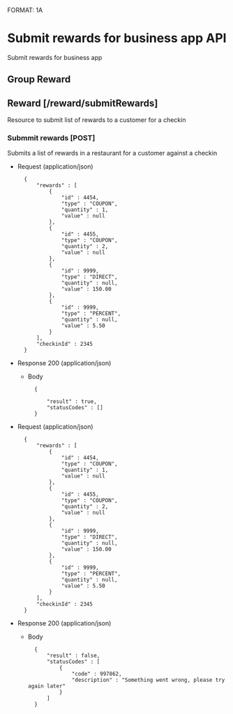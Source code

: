 FORMAT: 1A

# Submit rewards for business app API
Submit rewards for business app

## Group Reward

## Reward [/reward/submitRewards]

Resource to submit list of rewards to a customer for a checkin

### Submmit rewards [POST]

Submits a list of rewards in a restaurant for a customer against a checkin

+ Request (application/json)

        {
            "rewards" : [
                {
                    "id" : 4454,
                    "type" : "COUPON",
                    "quantity" : 1,
                    "value" : null
                },
                {
                    "id" : 4455,
                    "type" : "COUPON",
                    "quantity" : 2,
                    "value" : null
                },
                {
                    "id" : 9999,
                    "type" : "DIRECT",
                    "quantity" : null,
                    "value" : 150.00
                },
                {
                    "id" : 9999,
                    "type" : "PERCENT",
                    "quantity" : null,
                    "value" : 5.50
                }
            ],
            "checkinId" : 2345
        }

+ Response 200 (application/json)

    + Body 

            {
                
                "result" : true,
                "statusCodes" : []
            }

+ Request (application/json)

        {
            "rewards" : [
                {
                    "id" : 4454,
                    "type" : "COUPON",
                    "quantity" : 1,
                    "value" : null
                },
                {
                    "id" : 4455,
                    "type" : "COUPON",
                    "quantity" : 2,
                    "value" : null
                },
                {
                    "id" : 9999,
                    "type" : "DIRECT",
                    "quantity" : null,
                    "value" : 150.00
                },
                {
                    "id" : 9999,
                    "type" : "PERCENT",
                    "quantity" : null,
                    "value" : 5.50
                }
            ],
            "checkinId" : 2345
        }

+ Response 200 (application/json)

    + Body 

            {
                "result" : false,
                "statusCodes" : [
                    {
                        "code" : 997862,
                        "description" : "Something went wrong, please try again later"
                    }
                ]
            }
